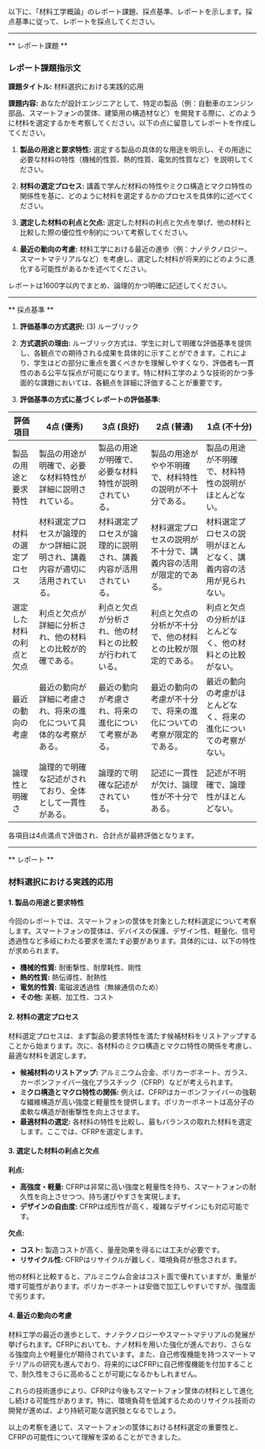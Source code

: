 以下に、「材料工学概論」のレポート課題、採点基準、レポートを示します。採点基準に従って、レポートを採点してください。

---------------------------------------
** レポート課題 **

### レポート課題指示文

**課題タイトル:** 材料選択における実践的応用

**課題内容:** あなたが設計エンジニアとして、特定の製品（例：自動車のエンジン部品、スマートフォンの筐体、建築用の構造材など）を開発する際に、どのように材料を選定するかを考察してください。以下の点に留意してレポートを作成してください。

1. **製品の用途と要求特性:** 選定する製品の具体的な用途を明示し、その用途に必要な材料の特性（機械的性質、熱的性質、電気的性質など）を説明してください。

2. **材料の選定プロセス:** 講義で学んだ材料の特性やミクロ構造とマクロ特性の関係性を基に、どのように材料を選定するかのプロセスを具体的に述べてください。

3. **選定した材料の利点と欠点:** 選定した材料の利点と欠点を挙げ、他の材料と比較した際の優位性や制約について考察してください。

4. **最近の動向の考慮:** 材料工学における最近の進歩（例：ナノテクノロジー、スマートマテリアルなど）を考慮し、選定した材料が将来的にどのように進化する可能性があるかを述べてください。

レポートは1600字以内でまとめ、論理的かつ明確に記述してください。

---------------------------------------
** 採点基準 **

1. **評価基準の方式選択:** (3) ルーブリック

2. **方式選択の理由:** 
   ルーブリック方式は、学生に対して明確な評価基準を提供し、各観点での期待される成果を具体的に示すことができます。これにより、学生はどの部分に重点を置くべきかを理解しやすくなり、評価者も一貫性のある公平な採点が可能になります。特に材料工学のような技術的かつ多面的な課題においては、各観点を詳細に評価することが重要です。

3. **評価基準の方式に基づくレポートの評価基準:**

| 評価項目                     | 4点 (優秀)                                                                 | 3点 (良好)                                                             | 2点 (普通)                                                             | 1点 (不十分)                                                         |
|------------------------------|----------------------------------------------------------------------------|------------------------------------------------------------------------|------------------------------------------------------------------------|----------------------------------------------------------------------|
| 製品の用途と要求特性         | 製品の用途が明確で、必要な材料特性が詳細に説明されている。                 | 製品の用途が明確で、必要な材料特性が説明されている。                   | 製品の用途がやや不明確で、材料特性の説明が不十分である。             | 製品の用途が不明確で、材料特性の説明がほとんどない。               |
| 材料の選定プロセス           | 材料選定プロセスが論理的かつ詳細に説明され、講義内容が適切に活用されている。 | 材料選定プロセスが論理的に説明され、講義内容が活用されている。         | 材料選定プロセスの説明が不十分で、講義内容の活用が限定的である。     | 材料選定プロセスの説明がほとんどなく、講義内容の活用が見られない。 |
| 選定した材料の利点と欠点     | 利点と欠点が詳細に分析され、他の材料との比較が的確である。                 | 利点と欠点が分析され、他の材料との比較が行われている。                 | 利点と欠点の分析が不十分で、他の材料との比較が限定的である。         | 利点と欠点の分析がほとんどなく、他の材料との比較がない。           |
| 最近の動向の考慮             | 最近の動向が詳細に考慮され、将来の進化について具体的な考察がある。         | 最近の動向が考慮され、将来の進化について考察がある。                   | 最近の動向の考慮が不十分で、将来の進化についての考察が限定的である。 | 最近の動向の考慮がほとんどなく、将来の進化についての考察がない。   |
| 論理性と明確さ               | 論理的で明確な記述がされており、全体として一貫性がある。                   | 論理的で明確な記述がされている。                                       | 記述に一貫性が欠け、論理性が不十分である。                           | 記述が不明確で、論理性がほとんどない。                             |

各項目は4点満点で評価され、合計点が最終評価となります。

---------------------------------------
** レポート **
### 材料選択における実践的応用

#### 1. 製品の用途と要求特性

今回のレポートでは、スマートフォンの筐体を対象とした材料選定について考察します。スマートフォンの筐体は、デバイスの保護、デザイン性、軽量化、信号透過性など多岐にわたる要求を満たす必要があります。具体的には、以下の特性が求められます。

- **機械的性質:** 耐衝撃性、耐摩耗性、剛性
- **熱的性質:** 熱伝導性、耐熱性
- **電気的性質:** 電磁波透過性（無線通信のため）
- **その他:** 美観、加工性、コスト

#### 2. 材料の選定プロセス

材料選定プロセスは、まず製品の要求特性を満たす候補材料をリストアップすることから始まります。次に、各材料のミクロ構造とマクロ特性の関係を考慮し、最適な材料を選定します。

- **候補材料のリストアップ:** アルミニウム合金、ポリカーボネート、ガラス、カーボンファイバー強化プラスチック（CFRP）などが考えられます。
- **ミクロ構造とマクロ特性の関係:** 例えば、CFRPはカーボンファイバーの強靭な繊維構造が高い強度と軽量性を提供します。ポリカーボネートは高分子の柔軟な構造が耐衝撃性を向上させます。
- **最適材料の選定:** 各材料の特性を比較し、最もバランスの取れた材料を選定します。ここでは、CFRPを選定します。

#### 3. 選定した材料の利点と欠点

**利点:**
- **高強度・軽量:** CFRPは非常に高い強度と軽量性を持ち、スマートフォンの耐久性を向上させつつ、持ち運びやすさを実現します。
- **デザインの自由度:** CFRPは成形性が高く、複雑なデザインにも対応可能です。

**欠点:**
- **コスト:** 製造コストが高く、量産効果を得るには工夫が必要です。
- **リサイクル性:** CFRPはリサイクルが難しく、環境負荷が懸念されます。

他の材料と比較すると、アルミニウム合金はコスト面で優れていますが、重量が増す可能性があります。ポリカーボネートは安価で加工しやすいですが、強度面で劣ります。

#### 4. 最近の動向の考慮

材料工学の最近の進歩として、ナノテクノロジーやスマートマテリアルの発展が挙げられます。CFRPにおいても、ナノ材料を用いた強化が進んでおり、さらなる強度向上や軽量化が期待されています。また、自己修復機能を持つスマートマテリアルの研究も進んでおり、将来的にはCFRPに自己修復機能を付加することで、耐久性をさらに高めることが可能になるかもしれません。

これらの技術進歩により、CFRPは今後もスマートフォン筐体の材料として進化し続ける可能性があります。特に、環境負荷を低減するためのリサイクル技術の開発が進めば、より持続可能な選択肢となるでしょう。

以上の考察を通じて、スマートフォンの筐体における材料選定の重要性と、CFRPの可能性について理解を深めることができました。

